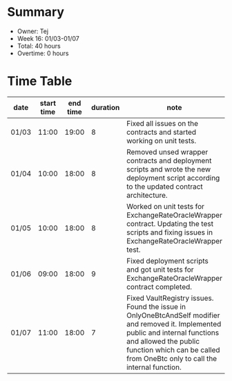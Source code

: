 # Summary
* Owner: Tej
* Week 16: 01/03-01/07
* Total: 40 hours
* Overtime: 0 hours

# Time Table
| date  | start time  | end time | duration  |  note |
|---|---|---|---|---|
| 01/03  | 11:00  | 19:00  | 8 | Fixed all issues on the contracts and started working on unit tests. |
| 01/04  | 10:00  | 18:00  | 8 | Removed unsed wrapper contracts and deployment scripts and wrote the new deployment script according to the updated contract architecture. |
| 01/05  | 10:00  | 18:00  | 8 | Worked on unit tests for ExchangeRateOracleWrapper contract. Updating the test scripts and fixing issues in ExchangeRateOracleWrapper test. |
| 01/06  | 09:00  | 18:00  | 9 | Fixed deployment scripts and got unit tests for ExchangeRateOracleWrapper contract completed. |
| 01/07  | 11:00  | 18:00  | 7 | Fixed VaultRegistry issues. Found the issue in OnlyOneBtcAndSelf modifier and removed it. Implemented public and internal functions and allowed the public function which can be called from OneBtc only to call the internal function. |
